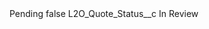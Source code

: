 <?xml version="1.0" encoding="UTF-8"?>
<CustomMetadata xmlns="http://soap.sforce.com/2006/04/metadata" xmlns:xsi="http://www.w3.org/2001/XMLSchema-instance" xmlns:xsd="http://www.w3.org/2001/XMLSchema">
    <label>Pending</label>
    <protected>false</protected>
    <values>
        <field>L2O_Quote_Status__c</field>
        <value xsi:type="xsd:string">In Review</value>
    </values>
</CustomMetadata>
